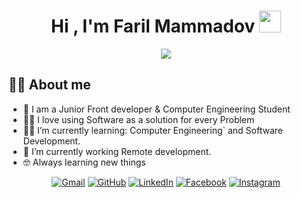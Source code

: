 <h1 align="center">Hi , I'm Faril Mammadov <img src="https://media.giphy.com/media/hvRJCLFzcasrR4ia7z/giphy.gif" width="35"></h1>
<p align="center">
  <a href="https://github.com/DenverCoder1/readme-typing-svg"><img src="https://readme-typing-svg.herokuapp.com?lines=Computer+Engineering+Student;Frontend+Developer;Javascript%20Lover;Always%20learning%20new%20things&center=true&width=500&height=50"></a>
</p>

## :sassy_man:  About me
- :school: I am a Junior Front developer & Computer Engineering Student
- :technologist: I love using Software as a solution for every Problem
- :student: I’m currently learning: Computer Engineering` and Software Development.
- :thinking: I’m currently working Remote development.
- :nerd_face: Always learning new things

<p align="center">
	<a href="mailto:memmedovfaril@gmail.com"><img img src="https://img.shields.io/badge/gmail-%23EA4335.svg?style=modern&logo=gmail&logoColor=white" alt="Gmail"/></a>
	<a href="https://github.com/farildev"><img src="https://img.shields.io/badge/github-%23181717.svg?style=modern&logo=github&logoColor=white" alt="GitHub"/></a>
	<a href="https://www.linkedin.com/in/faril-mammadov-8065a0232/"><img src="https://img.shields.io/badge/linkedin-%230A66C2.svg?style=modern&logo=linkedin&logoColor=white" alt="LinkedIn"/></a>
	<a href="https://www.facebook.com/faril.memmedov.9/"><img src="https://img.shields.io/badge/facebook-%231877F2.svg?style=modern&logo=facebook&logoColor=white" alt="Facebook"/></a>
	<a href="https://www.instagram.com/thefaril/"><img src="https://img.shields.io/badge/instagram-%23E4405F.svg?style=modern&logo=instagram&logoColor=white" alt="Instagram"/></a>

</p>

